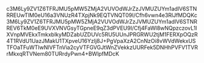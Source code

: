 c3M6Ly9ZV1Z6TFRJMU5pMW5ZMjA2VUVOdWJrZzJVMUZUYm1adlV6STNRREUwTlM0eU16a3VNUzR4TXpjNk9EQTVNQT09I/Cfh6vwn4e3RlJfMDQKc3M6Ly9ZV1Z6TFRJMU5pMW5ZMjA2VUVOdWJrZzJVMUZUYm1adlV6STNRREV6TkM0eE9UVXVNVGsyTGpneE9qZ3dPVEU9I/Cfj4FaWl8wNQpzczovL1lXVnpMVEkxTmkxblkyMDZabUZDUVc5RU5UUnJPRGRWU2tjM1FERXpOQzR4T1RVdU1UazJMakU1TXpveU16YzIj8J+PgVpaXzA2CnNzOi8vWVdWekxUSTFOaTFuWTIwNlVFTnVia2cyVTFGVGJtWnZVekkzUURFek5DNHhPVFV1TVRrMkxqRTVNem80TURrdyPwn4+BWlpfMDcK